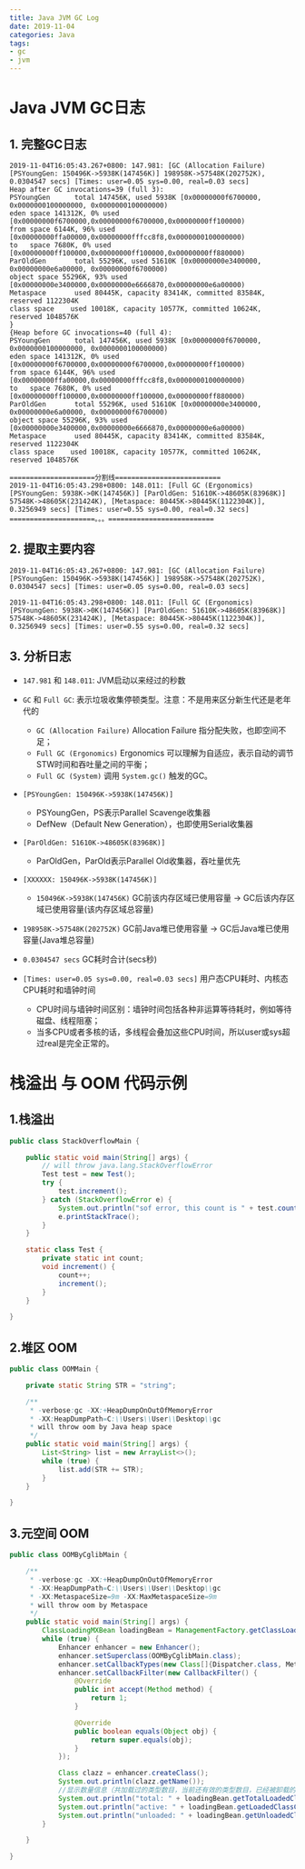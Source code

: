 ```yaml
---
title: Java JVM GC Log
date: 2019-11-04
categories: Java
tags:
- gc
- jvm
---
```


# Java JVM GC日志

## 1. 完整GC日志

```
2019-11-04T16:05:43.267+0800: 147.981: [GC (Allocation Failure) [PSYoungGen: 150496K->5938K(147456K)] 198958K->57548K(202752K), 0.0304547 secs] [Times: user=0.05 sys=0.00, real=0.03 secs]
Heap after GC invocations=39 (full 3):
PSYoungGen      total 147456K, used 5938K [0x00000000f6700000, 0x0000000100000000, 0x0000000100000000)
eden space 141312K, 0% used [0x00000000f6700000,0x00000000f6700000,0x00000000ff100000)
from space 6144K, 96% used [0x00000000ffa00000,0x00000000fffcc8f8,0x0000000100000000)
to   space 7680K, 0% used [0x00000000ff100000,0x00000000ff100000,0x00000000ff880000)
ParOldGen       total 55296K, used 51610K [0x00000000e3400000, 0x00000000e6a00000, 0x00000000f6700000)
object space 55296K, 93% used [0x00000000e3400000,0x00000000e6666870,0x00000000e6a00000)
Metaspace       used 80445K, capacity 83414K, committed 83584K, reserved 1122304K
class space    used 10018K, capacity 10577K, committed 10624K, reserved 1048576K
}
{Heap before GC invocations=40 (full 4):
PSYoungGen      total 147456K, used 5938K [0x00000000f6700000, 0x0000000100000000, 0x0000000100000000)
eden space 141312K, 0% used [0x00000000f6700000,0x00000000f6700000,0x00000000ff100000)
from space 6144K, 96% used [0x00000000ffa00000,0x00000000fffcc8f8,0x0000000100000000)
to   space 7680K, 0% used [0x00000000ff100000,0x00000000ff100000,0x00000000ff880000)
ParOldGen       total 55296K, used 51610K [0x00000000e3400000, 0x00000000e6a00000, 0x00000000f6700000)
object space 55296K, 93% used [0x00000000e3400000,0x00000000e6666870,0x00000000e6a00000)
Metaspace       used 80445K, capacity 83414K, committed 83584K, reserved 1122304K
class space    used 10018K, capacity 10577K, committed 10624K, reserved 1048576K

=====================分割线==========================
2019-11-04T16:05:43.298+0800: 148.011: [Full GC (Ergonomics) [PSYoungGen: 5938K->0K(147456K)] [ParOldGen: 51610K->48605K(83968K)] 57548K->48605K(231424K), [Metaspace: 80445K->80445K(1122304K)], 0.3256949 secs] [Times: user=0.55 sys=0.00, real=0.32 secs]
=====================。。。==========================
```

## 2. 提取主要内容

```
2019-11-04T16:05:43.267+0800: 147.981: [GC (Allocation Failure) [PSYoungGen: 150496K->5938K(147456K)] 198958K->57548K(202752K), 0.0304547 secs] [Times: user=0.05 sys=0.00, real=0.03 secs]
```

```
2019-11-04T16:05:43.298+0800: 148.011: [Full GC (Ergonomics) [PSYoungGen: 5938K->0K(147456K)] [ParOldGen: 51610K->48605K(83968K)] 57548K->48605K(231424K), [Metaspace: 80445K->80445K(1122304K)], 0.3256949 secs] [Times: user=0.55 sys=0.00, real=0.32 secs]
```

## 3. 分析日志

- `147.981` 和 `148.011`: JVM启动以来经过的秒数

- `GC` 和 `Full GC`: 表示垃圾收集停顿类型。注意：不是用来区分新生代还是老年代的
  - `GC (Allocation Failure)` Allocation Failure 指分配失败，也即空间不足；
  - `Full GC (Ergonomics)` Ergonomics 可以理解为自适应，表示自动的调节STW时间和吞吐量之间的平衡；
  - `Full GC (System)` 调用 `System.gc()` 触发的GC。

- `[PSYoungGen: 150496K->5938K(147456K)]`
  - PSYoungGen，PS表示Parallel Scavenge收集器
  - DefNew（Default New Generation），也即使用Serial收集器

- `[ParOldGen: 51610K->48605K(83968K)]`
  - ParOldGen，ParOld表示Parallel Old收集器，吞吐量优先

- `[XXXXXX: 150496K->5938K(147456K)]`
  - `150496K->5938K(147456K)` GC前该内存区域已使用容量 -> GC后该内存区域已使用容量(该内存区域总容量)

- `198958K->57548K(202752K)` GC前Java堆已使用容量 -> GC后Java堆已使用容量(Java堆总容量)

- `0.0304547 secs` GC耗时合计(secs秒)

- `[Times: user=0.05 sys=0.00, real=0.03 secs]` 用户态CPU耗时、内核态CPU耗时和墙钟时间
  - CPU时间与墙钟时间区别：墙钟时间包括各种非运算等待耗时，例如等待磁盘、线程阻塞；
  - 当多CPU或者多核的话，多线程会叠加这些CPU时间，所以user或sys超过real是完全正常的。


# 栈溢出 与 OOM 代码示例

## 1.栈溢出

```java
public class StackOverflowMain {

    public static void main(String[] args) {
        // will throw java.lang.StackOverflowError
        Test test = new Test();
        try {
            test.increment();
        } catch (StackOverflowError e) {
            System.out.println("sof error, this count is " + test.count);
            e.printStackTrace();
        }
    }

    static class Test {
        private static int count;
        void increment() {
            count++;
            increment();
        }
    }

}
```

## 2.堆区 OOM 

```java
public class OOMMain {

    private static String STR = "string";

    /**
     * -verbose:gc -XX:+HeapDumpOnOutOfMemoryError
     * -XX:HeapDumpPath=C:\\Users\\User\\Desktop\\gc
     * will throw oom by Java heap space
     */
    public static void main(String[] args) {
        List<String> list = new ArrayList<>();
        while (true) {
            list.add(STR += STR);
        }
    }

}
```

## 3.元空间 OOM

```java
public class OOMByCglibMain {

    /**
     * -verbose:gc -XX:+HeapDumpOnOutOfMemoryError
     * -XX:HeapDumpPath=C:\\Users\\User\\Desktop\\gc
     * -XX:MetaspaceSize=9m -XX:MaxMetaspaceSize=9m
     * will throw oom by Metaspace
     */
    public static void main(String[] args) {
        ClassLoadingMXBean loadingBean = ManagementFactory.getClassLoadingMXBean();
        while (true) {
            Enhancer enhancer = new Enhancer();
            enhancer.setSuperclass(OOMByCglibMain.class);
            enhancer.setCallbackTypes(new Class[]{Dispatcher.class, MethodInterceptor.class});
            enhancer.setCallbackFilter(new CallbackFilter() {
                @Override
                public int accept(Method method) {
                    return 1;
                }

                @Override
                public boolean equals(Object obj) {
                    return super.equals(obj);
                }
            });

            Class clazz = enhancer.createClass();
            System.out.println(clazz.getName());
            //显示数量信息（共加载过的类型数目，当前还有效的类型数目，已经被卸载的类型数目）
            System.out.println("total: " + loadingBean.getTotalLoadedClassCount());
            System.out.println("active: " + loadingBean.getLoadedClassCount());
            System.out.println("unloaded: " + loadingBean.getUnloadedClassCount());
        }

    }

}
```
